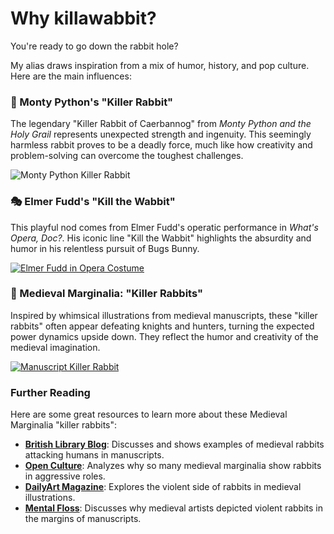 # Why killawabbit?

You're ready to go down the rabbit hole?

My alias draws inspiration from a mix of humor, history, and pop culture. Here are the main influences:

### 🐇 Monty Python's "Killer Rabbit"
The legendary "Killer Rabbit of Caerbannog" from *Monty Python and the Holy Grail* represents unexpected strength and ingenuity. This seemingly harmless rabbit proves to be a deadly force, much like how creativity and problem-solving can overcome the toughest challenges.

![Monty Python Killer Rabbit](https://tse4.mm.bing.net/th?id=OIP.D5rv8xe0HKpUBVJlDusGuAHaF7&pid=Api)

### 🎭 Elmer Fudd's "Kill the Wabbit"
This playful nod comes from Elmer Fudd's operatic performance in *What's Opera, Doc?*. His iconic line "Kill the Wabbit" highlights the absurdity and humor in his relentless pursuit of Bugs Bunny.

[![Elmer Fudd in Opera Costume](https://tse3.mm.bing.net/th?id=OIP.OLlAjmrmarPi-S17bUysYwHaEK&pid=Api)](https://www.youtube.com/watch?v=KZTE9MDoaLs)

### 📜 Medieval Marginalia: "Killer Rabbits"
Inspired by whimsical illustrations from medieval manuscripts, these "killer rabbits" often appear defeating knights and hunters, turning the expected power dynamics upside down. They reflect the humor and creativity of the medieval imagination.

[![Manuscript Killer Rabbit](https://images2.minutemediacdn.com/image/upload/c_crop,x_0,y_794,w_800,h_533/c_fill,w_1080,ar_3:2,f_auto,q_auto,g_auto/images%2FvoltaxMediaLibrary%2Fmmsport%2Fmentalfloss%2F01g002cwpwpr7eym5yrv.jpg)](https://en.wikipedia.org/wiki/Rabbits_and_hares_in_art)

### Further Reading
Here are some great resources to learn more about these Medieval Marginalia "killer rabbits":

- **[British Library Blog](https://blogs.bl.uk/digitisedmanuscripts/2021/06/killer-rabbits.html)**: Discusses and shows examples of medieval rabbits attacking humans in manuscripts.
- **[Open Culture](https://www.openculture.com/2019/03/killer-rabbits-in-medieval-manuscripts-why-so-many-drawings-in-the-margins-depict-bunnies-going-bad.html)**: Analyzes why so many medieval marginalia show rabbits in aggressive roles.
- **[DailyArt Magazine](https://www.dailyartmagazine.com/killer-rabbits-in-medieval-manuscripts/)**: Explores the violent side of rabbits in medieval illustrations.
- **[Mental Floss](https://www.mentalfloss.com/posts/medieval-killer-rabbits)**: Discusses why medieval artists depicted violent rabbits in the margins of manuscripts.
